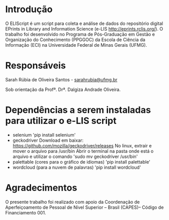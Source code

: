 # Introdução

O ELIScript é um script para coleta e análise de dados do repositório digital EPrints in Library and Information Science (e-LIS http://eprints.rclis.org/). O trabalho foi desenvolvido no Programa de Pós-Graduação em Gestão e Organização do Conhecimento (PPGGOC) da Escola de Ciência da Informação (ECI) na Universidade Federal de Minas Gerais (UFMG).

# Responsáveis

Sarah Rúbia de Oliveira Santos - <sarahrubia@ufmg.br> 

Sob orientação da Profª. Drª. Dalgiza Andrade Oliveira.

# Dependências a serem instaladas para utilizar o e-LIS script

- selenium
'pip install selenium'
- geckodriver 
Download em baixar: https://github.com/mozilla/geckodriver/releases 
No linux, extrair e mover o arquivo para /usr/bin 
Abrir o terminal na pasta onde está o arquivo e utilizar o comando 'sudo mv geckodriver /usr/bin'
- palettable (cores para o gráfico de idiomas) 
'pip install palettable'
- wordcloud (para a nuvem de palavras)
'pip install wordcloud'


# Agradecimentos

O presente trabalho foi realizado com apoio da Coordenação de Aperfeiçoamento de Pessoal de Nível Superior – Brasil (CAPES)– Código de Financiamento 001.
